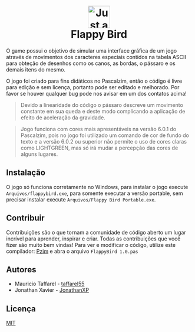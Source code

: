 <h1 align="center">
  <br>
  <a href="#"><img src="https://raw.githubusercontent.com/taffarel55/FlappyBird/master/Arquivos/dataflappy/icon.ico" alt="Just a simple icon" width="60"></a>
  <br>
  Flappy Bird
  <br>
</h1>

O game possui o objetivo de simular uma interface gráfica de um jogo através de movimentos dos caracteres especiais contidos na tabela ASCII para obteção de   desenhos como os canos, as bordas, o pássaro e os demais itens do mesmo.

O jogo foi criado para fins didáticos no Pascalzim, então o código é livre para edição e sem licença, portanto pode ser editado e melhorado. Por favor se houver qualquer bug pode nos avisar em um dos contatos acima!

> Devido a linearidade do código o pássaro descreve um movimento constante em sua queda e deste modo complicando a aplicação de efeito de aceleração da gravidade.

> Jogo funciona com cores mais apresentáveis na versão 6.0.1 do Pascalzim, pois no jogo foi utilizado um comando de cor de fundo do texto e a versão 6.0.2 ou superior não permite o uso de cores claras como LIGHTGREEN, mas só irá mudar a percepção das cores de alguns lugares.

## Instalação
O jogo só funciona corretamente no Windows, para instalar o jogo execute `Arquivos/flappybird.exe`, para somente executar a versão portable, sem precisar instalar execute `Arquivos/Flappy Bird Portable.exe`.

## Contribuir
Contribuições são o que tornam a comunidade de código aberto um lugar incrível para aprender, inspirar e criar. Todas as contribuições que você fizer são muito bem vindas!
Para ver e modificar o código, utilize este compilador: [Pzim](http://pascalzimbr.blogspot.com/) e abra o arquivo `FlappyBird 1.0.pas`

## Autores
* Mauricio Taffarel - [taffarel55](https://github.com/taffarel55)
* Jonathan Xavier - [JonathanXP](https://github.com/JonathanXP)

## Licença
[MIT](https://github.com/taffarel55/FlappyBird/blob/master/LICENSE)
